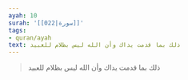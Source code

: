 ```yaml
---
ayah: 10
surah: '[[022|سورة]]'
tags:
- quran/ayah
text: ذلك بما قدمت يداك وأن الله ليس بظلام للعبيد
---
```

> ذلك بما قدمت يداك وأن الله ليس بظلام للعبيد
